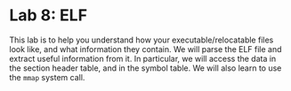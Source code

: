 # Lab 8: ELF
This lab is to help you understand how your executable/relocatable files look like, and what information they contain. We will parse the ELF file and extract useful information from it. In particular, we will access the data in the section header table, and in the symbol table. We will also learn to use the `mmap` system call.